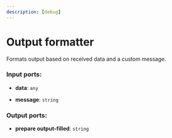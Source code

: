 ```yaml
---
description: [debug]
---
```


# Output formatter

Formats output based on received data and a custom message.

### Input ports:

* __data__: `any`


* __message__: `string`

### Output ports:

* __prepare output-filled__: `string`


